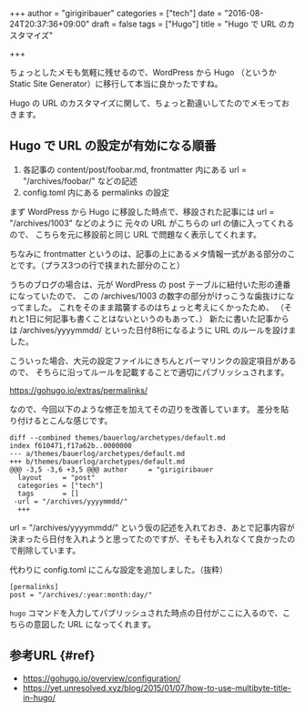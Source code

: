 +++
author = "girigiribauer"
categories = ["tech"]
date = "2016-08-24T20:37:36+09:00"
draft = false
tags = ["Hugo"]
title = "Hugo で URL のカスタマイズ"

+++

ちょっとしたメモも気軽に残せるので、WordPress から Hugo （というか Static Site Generator）に移行して本当に良かったですね。

Hugo の URL のカスタマイズに関して、ちょっと勘違いしてたのでメモっておきます。



## Hugo で URL の設定が有効になる順番

1. 各記事の content/post/foobar.md, frontmatter 内にある url = "/archives/foobar/" などの記述
2. config.toml 内にある permalinks の設定

まず WordPress から Hugo に移設した時点で、移設された記事には url = "/archives/1003" などのように
元々の URL がこちらの url の値に入ってくれるので、
こちらを元に移設前と同じ URL で問題なく表示してくれます。

ちなみに frontmatter というのは、記事の上にあるメタ情報一式がある部分のことです。（プラス3つの行で挟まれた部分のこと）

うちのブログの場合は、元が WordPress の post テーブルに紐付いた形の連番になっていたので、
この /archives/1003 の数字の部分がけっこうな歯抜けになってました。
これをそのまま踏襲するのはちょっと考えにくかったため、
（それと1日に何記事も書くことはないというのもあって、）
新たに書いた記事からは /archives/yyyymmdd/ といった日付8桁になるように URL のルールを設けました。

こういった場合、大元の設定ファイルにきちんとパーマリンクの設定項目があるので、
そちらに沿ってルールを記載することで適切にパブリッシュされます。

<https://gohugo.io/extras/permalinks/>

なので、今回以下のような修正を加えてその辺りを改善しています。
差分を貼り付けるとこんな感じです。

    diff --combined themes/bauerlog/archetypes/default.md
    index f610471,f17a62b..0000000
    --- a/themes/bauerlog/archetypes/default.md
    +++ b/themes/bauerlog/archetypes/default.md
    @@@ -3,5 -3,6 +3,5 @@@ author     = "girigiribauer
      layout     = "post"
      categories = ["tech"]
      tags       = []
     -url = "/archives/yyyymmdd/"
      +++

url = "/archives/yyyymmdd/" という仮の記述を入れておき、あとで記事内容が決まったら日付を入れようと思ってたのですが、そもそも入れなくて良かったので削除しています。

代わりに config.toml にこんな設定を追加しました。（抜粋）

    [permalinks]
    post = "/archives/:year:month:day/"

`hugo` コマンドを入力してパブリッシュされた時点の日付がここに入るので、こちらの意図した URL になってくれます。



## 参考URL {#ref}

* <https://gohugo.io/overview/configuration/>
* <https://yet.unresolved.xyz/blog/2015/01/07/how-to-use-multibyte-title-in-hugo/>
